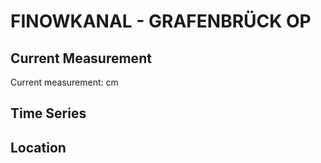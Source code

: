 # FINOWKANAL - GRAFENBRÜCK OP

## Current Measurement

Current measurement: <Value topic="rivers/pegel-online/FiK/GRAFENBRÜCK OP/measurementValue"/> cm

## Time Series

<TimeSeries topic="rivers/pegel-online/FiK/GRAFENBRÜCK OP/measurementValue" period="week" />

## Location

<WorldMap>
  <Marker lat="52.84204282973306" lon="13.625712433964802" labelTopic="rivers/pegel-online/FiK/GRAFENBRÜCK OP" />
</WorldMap>

